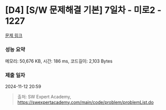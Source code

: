 # [D4] [S/W 문제해결 기본] 7일차 - 미로2 - 1227 

[문제 링크](https://swexpertacademy.com/main/code/problem/problemDetail.do?contestProbId=AV14wL9KAGkCFAYD) 

### 성능 요약

메모리: 50,676 KB, 시간: 186 ms, 코드길이: 2,103 Bytes

### 제출 일자

2024-11-12 20:59



> 출처: SW Expert Academy, https://swexpertacademy.com/main/code/problem/problemList.do